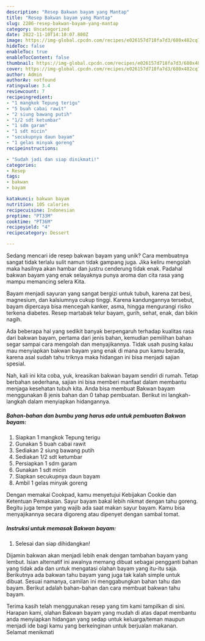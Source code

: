 ```yaml
---
description: "Resep Bakwan bayam yang Mantap"
title: "Resep Bakwan bayam yang Mantap"
slug: 2286-resep-bakwan-bayam-yang-mantap
category: Uncategorized
date: 2022-11-10T14:10:07.800Z
image: https://img-global.cpcdn.com/recipes/e026157d718fa7d3/680x482cq70/bakwan-bayam-foto-resep-utama.jpg
hideToc: false
enableToc: true
enableTocContent: false
thumbnail: https://img-global.cpcdn.com/recipes/e026157d718fa7d3/680x482cq70/bakwan-bayam-foto-resep-utama.jpg
cover: https://img-global.cpcdn.com/recipes/e026157d718fa7d3/680x482cq70/bakwan-bayam-foto-resep-utama.jpg
author: Admin
authorAv: notfound
ratingvalue: 3.4
reviewcount: 7
recipeingredient:
- "1 mangkok Tepung terigu"
- "5 buah cabai rawit"
- "2 siung bawang putih"
- "1/2 sdt ketumbar"
- "1 sdm garam"
- "1 sdt micin"
- "secukupnya daun bayam"
- "1 gelas minyak goreng"
recipeinstructions:

- "Sudah jadi dan siap dinikmati!"
categories:
- Resep
tags:
- bakwan
- bayam

katakunci: bakwan bayam 
nutrition: 105 calories
recipecuisine: Indonesian
preptime: "PT33M"
cooktime: "PT36M"
recipeyield: "4"
recipecategory: Dessert

---
```





Sedang mencari ide resep bakwan bayam yang unik? Cara membuatnya sangat tidak terlalu sulit namun tidak gampang juga. Jika keliru mengolah maka hasilnya akan hambar dan justru cenderung tidak enak. Padahal bakwan bayam yang enak selayaknya punya aroma dan cita rasa yang mampu memancing selera Kita.





Bayam menjadi sayuran yang sangat bergizi untuk tubuh, karena zat besi, magnesium, dan kalsiumnya cukup tinggi. Karena kandungannya tersebut, bayam dipercaya bisa mencegah kanker, asma, hingga mengurangi risiko terkena diabetes. Resep martabak telur bayam, gurih, sehat, enak, dan bikin nagih.

Ada beberapa hal yang sedikit banyak berpengaruh terhadap kualitas rasa dari bakwan bayam, pertama dari jenis bahan, kemudian pemilihan bahan segar sampai cara mengolah dan menyajikannya. Tidak usah pusing kalau mau menyiapkan bakwan bayam yang enak di mana pun kamu berada, karena asal sudah tahu triknya maka hidangan ini bisa menjadi sajian spesial.






Nah, kali ini kita coba, yuk, kreasikan bakwan bayam sendiri di rumah. Tetap berbahan sederhana, sajian ini bisa memberi manfaat dalam membantu menjaga kesehatan tubuh kita. Anda bisa membuat Bakwan bayam menggunakan 8 jenis bahan dan 0 tahap pembuatan. Berikut ini langkah-langkah dalam menyiapkan hidangannya.

<!--inarticleads1-->

##### Bahan-bahan dan bumbu yang harus ada untuk pembuatan Bakwan bayam:

1. Siapkan 1 mangkok Tepung terigu
1. Gunakan 5 buah cabai rawit
1. Sediakan 2 siung bawang putih
1. Sediakan 1/2 sdt ketumbar
1. Persiapkan 1 sdm garam
1. Gunakan 1 sdt micin
1. Siapkan secukupnya daun bayam
1. Ambil 1 gelas minyak goreng


Dengan memakai Cookpad, kamu menyetujui Kebijakan Cookie dan Ketentuan Pemakaian. Sayur bayam bakal lebih nikmat dengan tahu goreng. Begitu juga tempe yang wajib ada saat makan sayur bayam. Kamu bisa menyajikannya secara digoreng atau dipenyet dengan sambal tomat. 

<!--inarticleads2-->

##### Instruksi untuk memasak Bakwan bayam:


1. Selesai dan siap dihidangkan!

Dijamin bakwan akan menjadi lebih enak dengan tambahan bayam yang lembut. Isian alternatif ini awalnya memang dibuat sebagai pengganti bahan yang tidak ada dan untuk mengatasi olahan bayam yang itu-itu saja. Berikutnya ada bakwan tahu bayam yang juga tak kalah simple untuk dibuat. Sesuai namanya, camilan ini menggabungkan bahan tahu dan bayam. Berikut adalah bahan-bahan dan cara membuat bakwan tahu bayam. 

Terima kasih telah menggunakan resep yang tim kami tampilkan di sini. Harapan kami, olahan Bakwan bayam yang mudah di atas dapat membantu anda menyiapkan hidangan yang sedap untuk keluarga/teman maupun menjadi ide bagi kamu yang berkeinginan untuk berjualan makanan. Selamat menikmati
